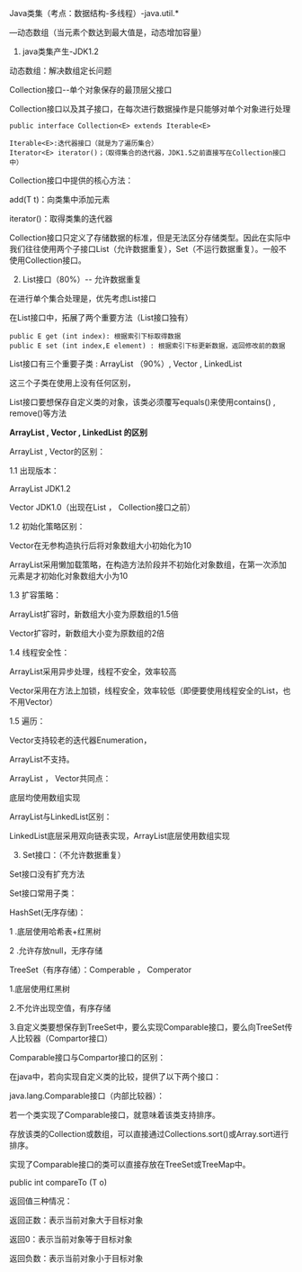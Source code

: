 Java类集（考点：数据结构-多线程）-java.util.*

—动态数组（当元素个数达到最大值是，动态增加容量）



1.  java类集产生-JDK1.2

动态数组：解决数组定长问题

Collection接口--单个对象保存的最顶层父接口

Collection接口以及其子接口，在每次进行数据操作是只能够对单个对象进行处理

```
public interface Collection<E> extends Iterable<E> 

Iterable<E>:迭代器接口（就是为了遍历集合）
Iterator<E> iterator()；（取得集合的迭代器，JDK1.5之前直接写在Collection接口中）
```

Collection接口中提供的核心方法：

add(T t)：向类集中添加元素

iterator()：取得类集的迭代器

Collection接口只定义了存储数据的标准，但是无法区分存储类型。因此在实际中我们往往使用两个子接口List（允许数据重复），Set（不运行数据重复）。一般不使用Collection接口。



2. List接口（80%）-- 允许数据重复

在进行单个集合处理是，优先考虑List接口

在List接口中，拓展了两个重要方法（List接口独有）

```
public E get (int index): 根据索引下标取得数据
public E set (int index,E element) : 根据索引下标更新数据，返回修改前的数据
```

List接口有三个重要子类 : ArrayList （90%）, Vector , LinkedList 

这三个子类在使用上没有任何区别，

List接口要想保存自定义类的对象，该类必须覆写equals()来使用contains() , remove()等方法



 **ArrayList , Vector , LinkedList 的区别**

 ArrayList  , Vector的区别：

1.1 出现版本：

ArrayList   JDK1.2

Vector   JDK1.0（出现在List ， Collection接口之前）

1.2  初始化策略区别：

Vector在无参构造执行后将对象数组大小初始化为10

ArrayList采用懒加载策略，在构造方法阶段并不初始化对象数组，在第一次添加元素是才初始化对象数组大小为10

1.3   扩容策略：

ArrayList扩容时，新数组大小变为原数组的1.5倍

Vector扩容时，新数组大小变为原数组的2倍

1.4  线程安全性：

ArrayList采用异步处理，线程不安全，效率较高

Vector采用在方法上加锁，线程安全，效率较低（即便要使用线程安全的List，也不用Vector）

1.5  遍历：

Vector支持较老的迭代器Enumeration，

ArrayList不支持。



ArrayList ， Vector共同点：

底层均使用数组实现



ArrayList与LinkedList区别：

LinkedList底层采用双向链表实现，ArrayList底层使用数组实现



3. Set接口：（不允许数据重复）

Set接口没有扩充方法

Set接口常用子类：

HashSet(无序存储)：

1 .底层使用哈希表+红黑树

2 .允许存放null，无序存储



TreeSet（有序存储）：Comperable ， Comperator

1.底层使用红黑树

2.不允许出现空值，有序存储

3.自定义类要想保存到TreeSet中，要么实现Comparable接口，要么向TreeSet传人比较器（Compartor接口）



Comparable接口与Compartor接口的区别：

在java中，若向实现自定义类的比较，提供了以下两个接口：



java.lang.Comparable接口（内部比较器）：

若一个类实现了Comparable接口，就意味着该类支持排序。

存放该类的Collection或数组，可以直接通过Collections.sort()或Array.sort进行排序。

实现了Comparable接口的类可以直接存放在TreeSet或TreeMap中。

public int compareTo (T o)

返回值三种情况：

返回正数：表示当前对象大于目标对象

返回0：表示当前对象等于目标对象

返回负数：表示当前对象小于目标对象

